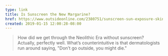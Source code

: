 ```yaml
---
type: link
title: Is Sunscreen the New Margarine?
href: https://www.outsideonline.com/2380751/sunscreen-sun-exposure-skin-cancer-science
created: 2019-01-15 12:00:28-08:00
---
```

> How did we get through the Neolithic Era without sunscreen? Actually, perfectly well. What’s counterintuitive is that dermatologists run around saying, "Don’t go outside, you might die."
